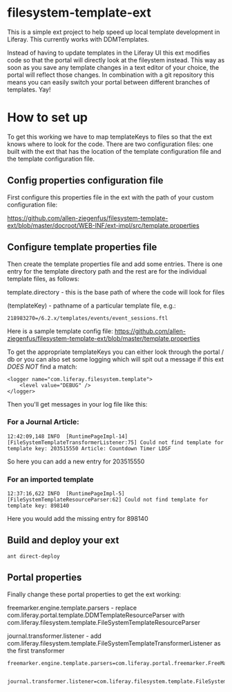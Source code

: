 # filesystem-template-ext

This is a simple ext project to help speed up local template development in Liferay. This currently works with DDMTemplates. 

Instead of having to update templates in the Liferay UI this ext modifies code so that the portal will directly look at the fileystem instead. This way as soon as you save any template changes in a text editor of your choice, the portal will reflect those changes. In combination with a git repository this means you can easily switch your portal between different branches of templates. Yay!

# How to set up

To get this working we have to map templateKeys to files so that the ext knows where to look for the code. There are two configuration files: one built with the ext that has the location of the template configuration file and the template configuration file. 

## Config properties configuration file 
 First configure this properties file in the ext with the path of your custom configuration file:

https://github.com/allen-ziegenfus/filesystem-template-ext/blob/master/docroot/WEB-INF/ext-impl/src/template.properties

## Configure template properties file
Then create the template properties file and add some entries. There is one entry for the template directory path and the rest are for the individual template files, as follows:

template.directory - this is the base path of where the code will look for files

(templateKey) - pathname of a particular template file, e.g.: 

```
218983270=/6.2.x/templates/events/event_sessions.ftl
```

Here is a sample template config file: https://github.com/allen-ziegenfus/filesystem-template-ext/blob/master/template.properties

To get the appropriate templateKeys you can either look through the portal / db or you can also set some logging which will spit out a message if this ext *DOES NOT* find a match: 

	<logger name="com.liferay.filesystem.template">
		<level value="DEBUG" />
	</logger>

Then you'll get messages in your log file like this: 

### For a Journal Article:

```
12:42:09,148 INFO  [RuntimePageImpl-14][FileSystemTemplateTransformerListener:75] Could not find template for template key: 203515550 Article: Countdown Timer LDSF
```

So here you can add a new entry for 203515550

### For an imported template
```
12:37:16,622 INFO  [RuntimePageImpl-5][FileSystemTemplateResourceParser:62] Could not find template for template key: 898140
```
Here you would add the missing entry for 898140

## Build and deploy your ext
```
ant direct-deploy
```
## Portal properties 
Finally change these portal properties to get the ext working: 

freemarker.engine.template.parsers - replace com.liferay.portal.template.DDMTemplateResourceParser with  com.liferay.filesystem.template.FileSystemTemplateResourceParser

journal.transformer.listener - add com.liferay.filesystem.template.FileSystemTemplateTransformerListener as the first transformer

```
freemarker.engine.template.parsers=com.liferay.portal.freemarker.FreeMarkerServletResourceParser,com.liferay.portal.template.ThemeResourceParser,com.liferay.filesystem.template.FileSystemTemplateResourceParser,com.liferay.portal.template.ClassLoaderResourceParser


journal.transformer.listener=com.liferay.filesystem.template.FileSystemTemplateTransformerListener,com.liferay.portlet.journal.util.TokensTransformerListener,com.liferay.portlet.journal.util.ContentTransformerListener,com.liferay.portlet.journal.util.LocaleTransformerListener,com.liferay.portlet.journal.util.RegexTransformerListener,com.liferay.portlet.journal.util.ViewCounterTransformerListener
```




